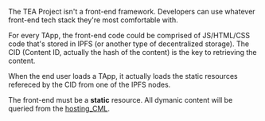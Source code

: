 The TEA Project isn't a front-end framework. Developers can use whatever front-end tech stack they're most comfortable with.

For every TApp, the front-end code could be comprised of JS/HTML/CSS code that's stored in IPFS (or another type of decentralized storage). The CID (Content ID, actually the hash of the content) is the key to retrieving the content.

When the end user loads a TApp, it actually loads the static resources refereced by the CID from one of the IPFS nodes.

The front-end must be a **static** resource. All dymanic content will be queried from the [hosting_CML](hosting_CML.md). 

